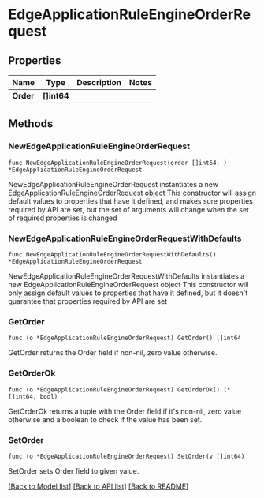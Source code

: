 # EdgeApplicationRuleEngineOrderRequest

## Properties

Name | Type | Description | Notes
------------ | ------------- | ------------- | -------------
**Order** | **[]int64** |  | 

## Methods

### NewEdgeApplicationRuleEngineOrderRequest

`func NewEdgeApplicationRuleEngineOrderRequest(order []int64, ) *EdgeApplicationRuleEngineOrderRequest`

NewEdgeApplicationRuleEngineOrderRequest instantiates a new EdgeApplicationRuleEngineOrderRequest object
This constructor will assign default values to properties that have it defined,
and makes sure properties required by API are set, but the set of arguments
will change when the set of required properties is changed

### NewEdgeApplicationRuleEngineOrderRequestWithDefaults

`func NewEdgeApplicationRuleEngineOrderRequestWithDefaults() *EdgeApplicationRuleEngineOrderRequest`

NewEdgeApplicationRuleEngineOrderRequestWithDefaults instantiates a new EdgeApplicationRuleEngineOrderRequest object
This constructor will only assign default values to properties that have it defined,
but it doesn't guarantee that properties required by API are set

### GetOrder

`func (o *EdgeApplicationRuleEngineOrderRequest) GetOrder() []int64`

GetOrder returns the Order field if non-nil, zero value otherwise.

### GetOrderOk

`func (o *EdgeApplicationRuleEngineOrderRequest) GetOrderOk() (*[]int64, bool)`

GetOrderOk returns a tuple with the Order field if it's non-nil, zero value otherwise
and a boolean to check if the value has been set.

### SetOrder

`func (o *EdgeApplicationRuleEngineOrderRequest) SetOrder(v []int64)`

SetOrder sets Order field to given value.



[[Back to Model list]](../README.md#documentation-for-models) [[Back to API list]](../README.md#documentation-for-api-endpoints) [[Back to README]](../README.md)


